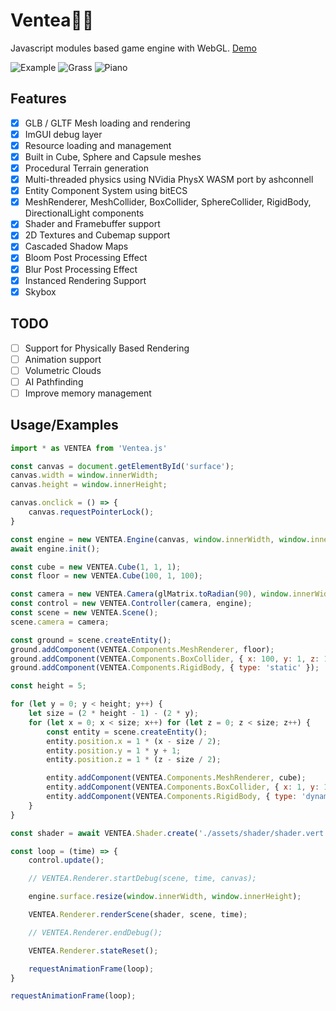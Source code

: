 # Ventea🍃🍵
Javascript modules based game engine with WebGL. [Demo](https://xirei.moe/mc/)

![Example](https://xirei.moe/uploader/?f=s0jauiww.jpg)
![Grass](https://xirei.moe/uploader/?f=4g6nooea.jpg)
![Piano](https://xirei.moe/uploader/?f=u26g4ppf.jpg)

## Features
- [x] GLB / GLTF Mesh loading and rendering
- [x] ImGUI debug layer
- [x] Resource loading and management
- [x] Built in Cube, Sphere and Capsule meshes
- [x] Procedural Terrain generation
- [x] Multi-threaded physics using NVidia PhysX WASM port by ashconnell
- [x] Entity Component System using bitECS
- [x] MeshRenderer, MeshCollider, BoxCollider, SphereCollider, RigidBody, DirectionalLight components
- [x] Shader and Framebuffer support
- [x] 2D Textures and Cubemap support 
- [x] Cascaded Shadow Maps
- [x] Bloom Post Processing Effect
- [x] Blur Post Processing Effect 
- [x] Instanced Rendering Support
- [x] Skybox

## TODO
- [ ] Support for Physically Based Rendering
- [ ] Animation support
- [ ] Volumetric Clouds
- [ ] AI Pathfinding
- [ ] Improve memory management

## Usage/Examples

```javascript
import * as VENTEA from 'Ventea.js'

const canvas = document.getElementById('surface');
canvas.width = window.innerWidth;
canvas.height = window.innerHeight;

canvas.onclick = () => {
    canvas.requestPointerLock();
}

const engine = new VENTEA.Engine(canvas, window.innerWidth, window.innerHeight);
await engine.init();

const cube = new VENTEA.Cube(1, 1, 1);
const floor = new VENTEA.Cube(100, 1, 100);

const camera = new VENTEA.Camera(glMatrix.toRadian(90), window.innerWidth / window.innerHeight, 0.1, 500);
const control = new VENTEA.Controller(camera, engine);
const scene = new VENTEA.Scene();
scene.camera = camera;

const ground = scene.createEntity();
ground.addComponent(VENTEA.Components.MeshRenderer, floor);
ground.addComponent(VENTEA.Components.BoxCollider, { x: 100, y: 1, z: 100 });
ground.addComponent(VENTEA.Components.RigidBody, { type: 'static' });

const height = 5;

for (let y = 0; y < height; y++) {
    let size = (2 * height - 1) - (2 * y);
    for (let x = 0; x < size; x++) for (let z = 0; z < size; z++) {
        const entity = scene.createEntity();
        entity.position.x = 1 * (x - size / 2);
        entity.position.y = 1 * y + 1;
        entity.position.z = 1 * (z - size / 2);

        entity.addComponent(VENTEA.Components.MeshRenderer, cube);
        entity.addComponent(VENTEA.Components.BoxCollider, { x: 1, y: 1, z: 1 });
        entity.addComponent(VENTEA.Components.RigidBody, { type: 'dynamic' });
    }
}

const shader = await VENTEA.Shader.create('./assets/shader/shader.vert', './assets/shader/shader.frag');

const loop = (time) => {
    control.update();

    // VENTEA.Renderer.startDebug(scene, time, canvas);

    engine.surface.resize(window.innerWidth, window.innerHeight);

    VENTEA.Renderer.renderScene(shader, scene, time);

    // VENTEA.Renderer.endDebug();

    VENTEA.Renderer.stateReset();

    requestAnimationFrame(loop);
}

requestAnimationFrame(loop);
```

